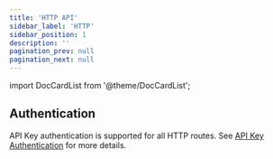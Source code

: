 ```yaml
---
title: 'HTTP API'
sidebar_label: 'HTTP'
sidebar_position: 1
description: ''
pagination_prev: null
pagination_next: null
---
```


import DocCardList from '@theme/DocCardList';

<DocCardList />

## Authentication

API Key authentication is supported for all HTTP routes. See [API Key Authentication](../../api/auth/index.md) for more details.

